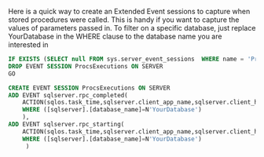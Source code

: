 Here is a quick way to create an Extended Event sessions to capture when stored procedures were called. This is handy if you want to capture the values of parameters passed in.  To filter on a specific database, just replace YourDatabase in the WHERE clause to the database name you are interested in


```SQL
IF EXISTS (SELECT null FROM sys.server_event_sessions  WHERE name = 'ProcsExecutions')
DROP EVENT SESSION ProcsExecutions ON SERVER
GO

CREATE EVENT SESSION ProcsExecutions ON SERVER 
ADD EVENT sqlserver.rpc_completed(
    ACTION(sqlos.task_time,sqlserver.client_app_name,sqlserver.client_hostname,sqlserver.database_name,sqlserver.sql_text)
    WHERE ([sqlserver].[database_name]=N'YourDatabase')
	),
ADD EVENT sqlserver.rpc_starting(
    ACTION(sqlos.task_time,sqlserver.client_app_name,sqlserver.client_hostname,sqlserver.database_name,sqlserver.sql_text)
    WHERE ([sqlserver].[database_name]=N'YourDatabase')
	 )


```
